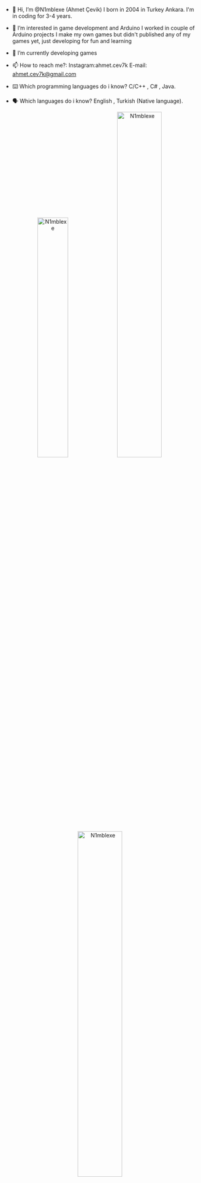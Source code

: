 - 👋 Hi, I’m @N1mblexe (Ahmet Çevik)
     I born in 2004 in Turkey Ankara. I'm in coding for 3-4 years.

- 👀 I’m interested in game development and Arduino
     I worked in couple of Arduino projects 
     I make my own games but didn't published any of my games yet, 
     just developing for fun and learning

- 🌱 I’m currently developing games

- 📫 How to reach me?:
     Instagram:ahmet.cev7k
     E-mail: ahmet.cev7k@gmail.com

- ⌨️ Which programming languages do i know?
     C/C++ , C# , Java.

- 🗣️ Which languages do i know?
     English , Turkish (Native language).
     

<p align="center">
<img width="40%" src="https://github-readme-stats.vercel.app/api/top-langs?username=N1mblexe&show_icons=true&theme=dracula&title_color=ff8000&text_color=ffffff&bg_color=6a6a6a&locale=en&layout=compact&hide_border=true" alt="N1mblexe" /> 
<img width="48%" src="https://github-readme-stats.vercel.app/api?username=N1mblexe&show_icons=true&theme=dracula&title_color=ff8000&text_color=ffffff&bg_color=6a6a6a&locale=en&hide_border=true" alt="N1mblexe" />
<img width="48%" src="https://github-readme-streak-stats.herokuapp.com/?user=N1mblexe&theme=highcontrast&hide_border=true" alt="N1mblexe" />
</p>
